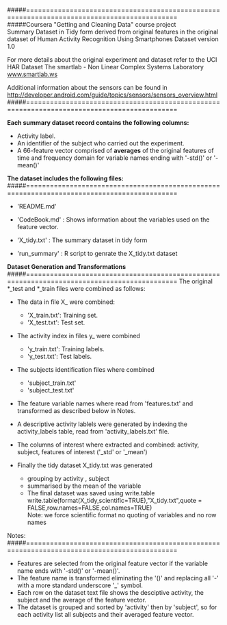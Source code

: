 #####============================================================================================ 
#####Coursera "Getting and Cleaning Data" course project  
Summary Dataset in Tidy form derived from original features
in the original dataset of Human Activity Recognition Using Smartphones Dataset version 1.0

For more details about the original experiment and dataset refer to the
UCI HAR Dataset
The smartlab - Non Linear Complex Systems Laboratory
www.smartlab.ws

Additional information about the sensors can be found in
http://developer.android.com/guide/topics/sensors/sensors_overview.html
#####============================================================================================ 


**Each summary dataset record contains the following columns:**

- Activity label. 
- An identifier of the subject who carried out the experiment.
- A 66-feature vector comprised of **averages** of the original features of time and frequency domain for variable names ending with '-std()' or '-mean()'  

**The dataset includes the following files:**
#####============================================================================================ 

- 'README.md'  

- 'CodeBook.md' : Shows information about the variables used on the feature vector.

- 'X_tidy.txt'  : The summary dataset in tidy form

- 'run_summary' : R script to genrate the X_tidy.txt dataset

**Dataset Generation and Transformations** 
#####============================================================================================ 
The original *_test and *_train files were combined as follows:

- The data in file X_ were combined:   

     - 'X_train.txt': Training set.  
     - 'X_test.txt': Test set.  

- The activity index in files y_ were combined  

     - 'y_train.txt': Training labels.
     - 'y_test.txt': Test labels.

- The subjects identification files where combined  
     - 'subject_train.txt'   
     - 'subject_test.txt' 

- The feature variable names where read from 'features.txt' and transformed as described below in Notes.

- A descriptive activity lablels were generated by indexing the activity_labels table, read from 'activity_labels.txt' file.  

- The columns of interest where extracted and combined: activity, subject, features of interest ('_std' or '_mean')

- Finally the tidy dataset X_tidy.txt was generated  
    - grouping by activity , subject    
    - summarised by the mean of the variable    
    - The final dataset was saved using write.table  
    write.table(format(X_tidy,scientific=TRUE),"X_tidy.txt",quote = FALSE,row.names=FALSE,col.names=TRUE)  
    Note: we force scientific format no quoting of variables and no row names   
 
Notes: 
#####============================================================================================  
- Features are selected from the original feature vector if the variable name ends with '-std()' or '-mean()'.  
- The feature name is transformed eliminating the '()' and replacing all '-' with a more standard underscore '_' symbol.  
- Each row on the dataset text file shows the desciptive activity, the subject and the average of the feature vector.  
- The dataset is grouped and sorted by 'activity' then by 'subject', so for each activity list all subjects and their averaged feature vector.  

